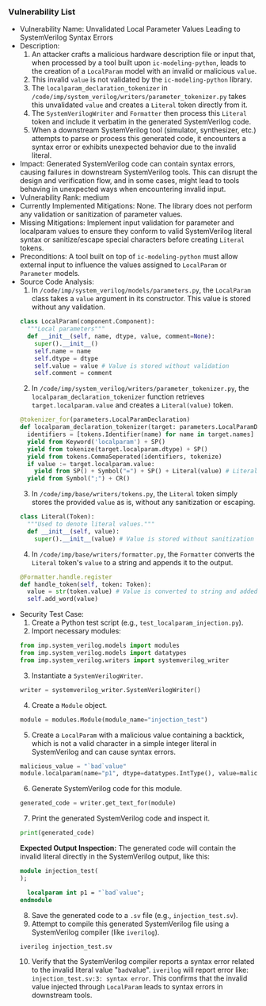 ### Vulnerability List

- Vulnerability Name: Unvalidated Local Parameter Values Leading to SystemVerilog Syntax Errors
- Description:
    1. An attacker crafts a malicious hardware description file or input that, when processed by a tool built upon `ic-modeling-python`, leads to the creation of a `LocalParam` model with an invalid or malicious `value`.
    2. This invalid `value` is not validated by the `ic-modeling-python` library.
    3. The `localparam_declaration_tokenizer` in `/code/imp/system_verilog/writers/parameter_tokenizer.py` takes this unvalidated `value` and creates a `Literal` token directly from it.
    4. The `SystemVerilogWriter` and `Formatter` then process this `Literal` token and include it verbatim in the generated SystemVerilog code.
    5. When a downstream SystemVerilog tool (simulator, synthesizer, etc.) attempts to parse or process this generated code, it encounters a syntax error or exhibits unexpected behavior due to the invalid literal.
- Impact: Generated SystemVerilog code can contain syntax errors, causing failures in downstream SystemVerilog tools. This can disrupt the design and verification flow, and in some cases, might lead to tools behaving in unexpected ways when encountering invalid input.
- Vulnerability Rank: medium
- Currently Implemented Mitigations: None. The library does not perform any validation or sanitization of parameter values.
- Missing Mitigations: Implement input validation for parameter and localparam values to ensure they conform to valid SystemVerilog literal syntax or sanitize/escape special characters before creating `Literal` tokens.
- Preconditions: A tool built on top of `ic-modeling-python` must allow external input to influence the values assigned to `LocalParam` or `Parameter` models.
- Source Code Analysis:
    1. In `/code/imp/system_verilog/models/parameters.py`, the `LocalParam` class takes a `value` argument in its constructor. This value is stored without any validation.
    ```python
    class LocalParam(component.Component):
      """Local parameters"""
      def __init__(self, name, dtype, value, comment=None):
        super().__init__()
        self.name = name
        self.dtype = dtype
        self.value = value # Value is stored without validation
        self.comment = comment
    ```
    2. In `/code/imp/system_verilog/writers/parameter_tokenizer.py`, the `localparam_declaration_tokenizer` function retrieves `target.localparam.value` and creates a `Literal(value)` token.
    ```python
    @tokenizer_for(parameters.LocalParamDeclaration)
    def localparam_declaration_tokenizer(target: parameters.LocalParamDeclaration, tokenize):
      identifiers = [tokens.Identifier(name) for name in target.names]
      yield from Keyword('localparam') + SP()
      yield from tokenize(target.localparam.dtype) + SP()
      yield from tokens.CommaSeperated(identifiers, tokenize)
      if value := target.localparam.value:
        yield from SP() + Symbol("=") + SP() + Literal(value) # Literal token is created directly from value
      yield from Symbol(";") + CR()
    ```
    3. In `/code/imp/base/writers/tokens.py`, the `Literal` token simply stores the provided `value` as is, without any sanitization or escaping.
    ```python
    class Literal(Token):
      """Used to denote literal values."""
      def __init__(self, value):
        super().__init__(value) # Value is stored without sanitization
    ```
    4. In `/code/imp/base/writers/formatter.py`, the `Formatter` converts the `Literal` token's `value` to a string and appends it to the output.
    ```python
    @Formatter.handle.register
    def handle_token(self, token: Token):
      value = str(token.value) # Value is converted to string and added to output
      self.add_word(value)
    ```
- Security Test Case:
    1. Create a Python test script (e.g., `test_localparam_injection.py`).
    2. Import necessary modules:
    ```python
    from imp.system_verilog.models import modules
    from imp.system_verilog.models import datatypes
    from imp.system_verilog.writers import systemverilog_writer
    ```
    3. Instantiate a `SystemVerilogWriter`.
    ```python
    writer = systemverilog_writer.SystemVerilogWriter()
    ```
    4. Create a `Module` object.
    ```python
    module = modules.Module(module_name="injection_test")
    ```
    5. Create a `LocalParam` with a malicious value containing a backtick, which is not a valid character in a simple integer literal in SystemVerilog and can cause syntax errors.
    ```python
    malicious_value = "`bad`value"
    module.localparam(name="p1", dtype=datatypes.IntType(), value=malicious_value)
    ```
    6. Generate SystemVerilog code for this module.
    ```python
    generated_code = writer.get_text_for(module)
    ```
    7. Print the generated SystemVerilog code and inspect it.
    ```python
    print(generated_code)
    ```
    **Expected Output Inspection:** The generated code will contain the invalid literal directly in the SystemVerilog output, like this:
    ```systemverilog
    module injection_test(
    );

      localparam int p1 = "`bad`value";
    endmodule
    ```
    8. Save the generated code to a `.sv` file (e.g., `injection_test.sv`).
    9. Attempt to compile this generated SystemVerilog file using a SystemVerilog compiler (like `iverilog`).
    ```bash
    iverilog injection_test.sv
    ```
    10. Verify that the SystemVerilog compiler reports a syntax error related to the invalid literal value "`bad`value". `iverilog` will report error like: `injection_test.sv:3: syntax error`. This confirms that the invalid value injected through `LocalParam` leads to syntax errors in downstream tools.